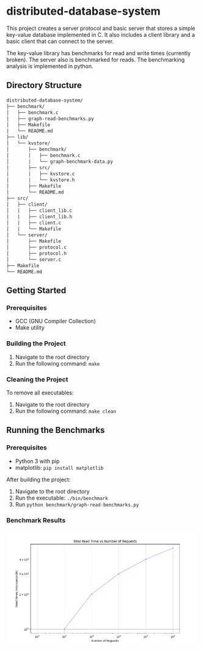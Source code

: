 # distributed-database-system

This project creates a server protocol and basic server that stores a simple key-value database implemented in C. It also includes a client library and a basic client that can connect to the server.

The key-value library has benchmarks for read and write times (currently broken). The server also is benchmarked for reads. The benchmarking analysis is implemented in python.

## Directory Structure

```plaintext
distributed-database-system/
├── benchmark/
│   ├── benchmark.c
│   ├── graph-read-benchmarks.py
│   ├── Makefile
|   └── README.md
├── lib/
│   └── kvstore/
│       ├── benchmark/
│       |   ├── benchmark.c
│       |   └── graph-benchmark-data.py
│       ├── src/
│       |   ├── kvstore.c
│       |   └── kvstore.h
│       ├── Makefile
│       └── README.md
├── src/
│   ├── client/
│   |   ├── client_lib.c
│   |   ├── client_lib.h
│   |   ├── client.c
│   |   └── Makefile
│   └── server/
│       ├── Makefile
│       ├── protocol.c
│       ├── protocol.h
│       └── server.c
├── Makefile
└── README.md
```

## Getting Started

### Prerequisites
- GCC (GNU Compiler Collection)
- Make utility

### Building the Project
1. Navigate to the root directory
2. Run the following command: `make`

### Cleaning the Project
To remove all executables:
1. Navigate to the root directory
2. Run the following command: `make clean`

## Running the Benchmarks

### Prerequisites
- Python 3 with pip
- matplotlib: `pip install matplotlib`

After building the project:
1. Navigate to the root directory
2. Run the executable: `./bin/benchmark`
3. Run `python benchmark/graph-read-benchmarks.py`

### Benchmark Results

![Total Read Time vs Number of Requests graph](benchmark/read-benchmarks.png)